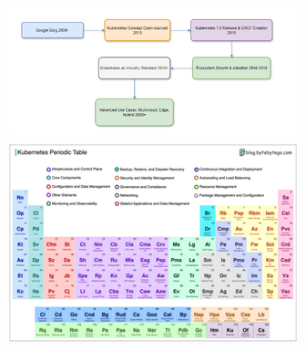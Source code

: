 ![Kubernetes-history.png](docs/images/Kubernetes-history.png)


![K8s-Periodic-Table.jpg](docs/images/K8s-Periodic-Table.jpg)


